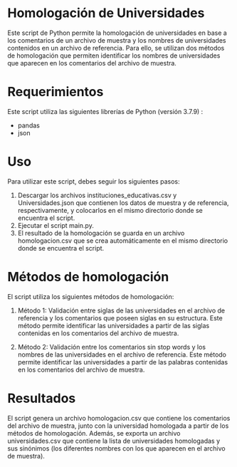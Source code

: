 # Homologación de Universidades
Este script de Python permite la homologación de universidades en base a los comentarios de un archivo de muestra y los nombres de universidades contenidos en un archivo de referencia. Para ello, se utilizan dos métodos de homologación que permiten identificar los nombres de universidades que aparecen en los comentarios del archivo de muestra.

# Requerimientos
Este script utiliza las siguientes librerías de Python (versión 3.7.9) :

* pandas
* json

# Uso
Para utilizar este script, debes seguir los siguientes pasos:

1. Descargar los archivos instituciones_educativas.csv y Universidades.json que contienen los datos de muestra y de referencia, respectivamente, y colocarlos en el mismo directorio donde se encuentra el script.
2. Ejecutar el script main.py.
3. El resultado de la homologación se guarda en un archivo homologacion.csv que se crea automáticamente en el mismo directorio donde se encuentra el script.

# Métodos de homologación
El script utiliza los siguientes métodos de homologación:

1. Método 1: Validación entre siglas de las universidades en el archivo de referencia y los comentarios que poseen siglas en su estructura. Este método permite identificar las universidades a partir de las siglas contenidas en los comentarios del archivo de muestra.

2. Método 2: Validación entre los comentarios sin stop words y los nombres de las universidades en el archivo de referencia. Este método permite identificar las universidades a partir de las palabras contenidas en los comentarios del archivo de muestra.

# Resultados
El script genera un archivo homologacion.csv que contiene los comentarios del archivo de muestra, junto con la universidad homologada a partir de los métodos de homologación. Además, se exporta un archivo universidades.csv que contiene la lista de universidades homologadas y sus sinónimos (los diferentes nombres con los que aparecen en el archivo de muestra).
